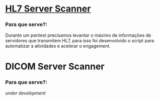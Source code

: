 
# [HL7 Server Scanner](https://github.com/v4vr1n3c/HealthcareOffensiveScripts/tree/main/HL7_Server_Scan)

###   **Para que serve?**:
Durante um pentest precisamos levantar o máximo de informações de servidores que transmitem HL7, para isso foi desenvolvido o script para automatizar a atividades e acelerar o engagement.

# DICOM Server Scanner
###   **Para que serve?**:
*under development*
